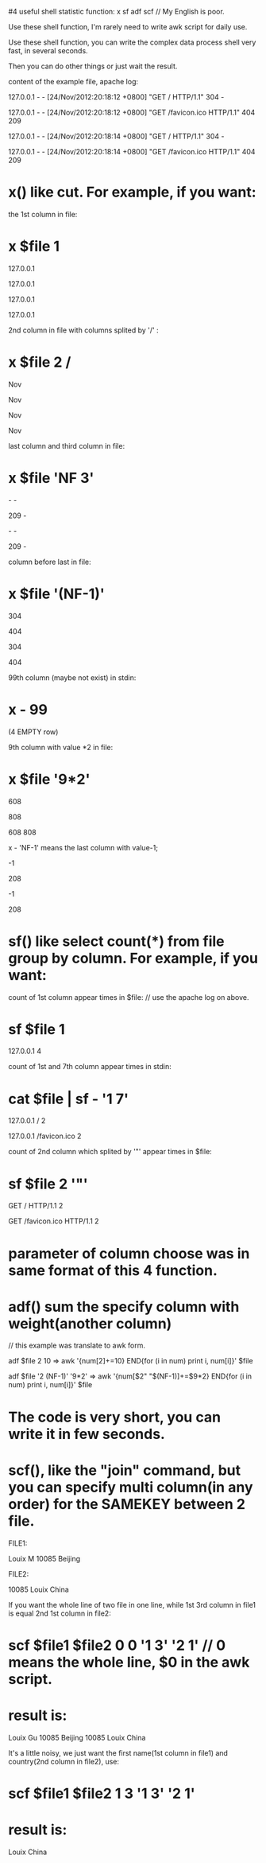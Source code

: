 #4 useful shell statistic function: x sf adf scf
// My English is poor.

Use these shell function, I'm rarely need to write awk script for daily use.

Use these shell function, you can write the complex data process shell very fast, in several seconds.

Then you can do other things or just wait the result.

content of the example file, apache log:

127.0.0.1 - - [24/Nov/2012:20:18:12 +0800] "GET / HTTP/1.1" 304 -

127.0.0.1 - - [24/Nov/2012:20:18:12 +0800] "GET /favicon.ico HTTP/1.1" 404 209

127.0.0.1 - - [24/Nov/2012:20:18:14 +0800] "GET / HTTP/1.1" 304 -

127.0.0.1 - - [24/Nov/2012:20:18:14 +0800] "GET /favicon.ico HTTP/1.1" 404 209

# x()    like cut. For example, if you want:

the 1st column in file:

# x $file 1

127.0.0.1

127.0.0.1

127.0.0.1

127.0.0.1

2nd column in file with columns splited by '/' :
# x $file 2 /

Nov

Nov

Nov

Nov

last column and third column in file:
# x $file 'NF 3'

\- -

209 -

\- -

209 -

column before last in file:
# x $file '(NF-1)'

304

404

304

404

99th column (maybe not exist) in stdin:
# x - 99

(4 EMPTY row)

9th column with value \*2 in file:
# x $file '9\*2'

608

808

608
808

x - 'NF-1' means the last column with value-1;

-1

208

-1

208

# sf() like select count(\*) from file group by column. For example, if you want:
count of 1st column appear times in $file:
// use the apache log on above.
# sf $file 1

127.0.0.1 4

count of 1st and 7th column appear times in stdin:
# cat $file | sf - '1 7'

127.0.0.1 / 2

127.0.0.1 /favicon.ico 2

count of 2nd column which splited by '"' appear times in $file:
# sf $file 2 '"'

GET / HTTP/1.1 2

GET /favicon.ico HTTP/1.1 2

# parameter of column choose was in same format of this 4 function.

# adf() sum the specify column with weight(another column)
// this example was translate to awk form.

adf $file 2 10 => awk '{num[$2]+=$10} END{for (i in num) print i, num[i]}' $file

adf $file '2 (NF-1)' '9\*2' => awk '{num[$2" "$(NF-1)]+=$9\*2} END{for (i in num) print i, num[i]}' $file
# The code is very short, you can write it in few seconds.

# scf(), like the "join" command, but you can specify multi column(in any order) for the SAMEKEY between 2 file.

FILE1:

Louix M 10085 Beijing

FILE2:

10085 Louix China

If you want the whole line of two file in one line, while 1st 3rd column in file1 is equal 2nd 1st column in file2:
# scf $file1 $file2 0 0 '1 3' '2 1' // 0 means the whole line, $0 in the awk script.
# result is:

Louix Gu 10085 Beijing 10085 Louix China

It's a little noisy, we just want the first name(1st column in file1) and country(2nd column in file2), use:
# scf $file1 $file2 1 3 '1 3' '2 1'
# result is:

Louix China
